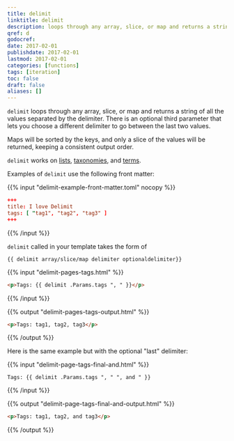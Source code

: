 ```yaml
---
title: delimit
linktitle: delimit
description: loops through any array, slice, or map and returns a string of all the values separated by a delimiter.
qref: d
godocref:
date: 2017-02-01
publishdate: 2017-02-01
lastmod: 2017-02-01
categories: [functions]
tags: [iteration]
toc: false
draft: false
aliases: []
---
```


`delimit` loops through any array, slice, or map and returns a string of all the values separated by the delimiter. There is an optional third parameter that lets you choose a different delimiter to go between the last two values.

Maps will be sorted by the keys, and only a slice of the values will be returned, keeping a consistent output order.

`delimit` works on [lists][], [taxonomies][], and [terms][].

Examples of `delimit` use the following front matter:

{{% input "delimit-example-front-matter.toml" nocopy %}}
```toml
+++
title: I love Delimit
tags: [ "tag1", "tag2", "tag3" ]
+++
```
{{% /input %}}

`delimit` called in your template takes the form of

```
{{ delimit array/slice/map delimiter optionaldelimiter}}
```

{{% input "delimit-pages-tags.html" %}}
```html
<p>Tags: {{ delimit .Params.tags ", " }}</p>
```
{{% /input %}}

{{% output "delimit-pages-tags-output.html" %}}
```html
<p>Tags: tag1, tag2, tag3</p>
```
{{% /output %}}

Here is the same example but with the optional "last" delimiter:

{{% input "delimit-page-tags-final-and.html" %}}
```golang
Tags: {{ delimit .Params.tags ", " ", and " }}
```
{{% /input %}}

{{% output "delimit-page-tags-final-and-output.html" %}}
```html
<p>Tags: tag1, tag2, and tag3</p>
```
{{% /output %}}


[lists]: /templates/lists-in-hugo/
[taxonomies]: /templates/taxonomy-templates/#taxonomy-list-templates
[terms]: /templates/taxonomy-templates/#terms-list-templates
